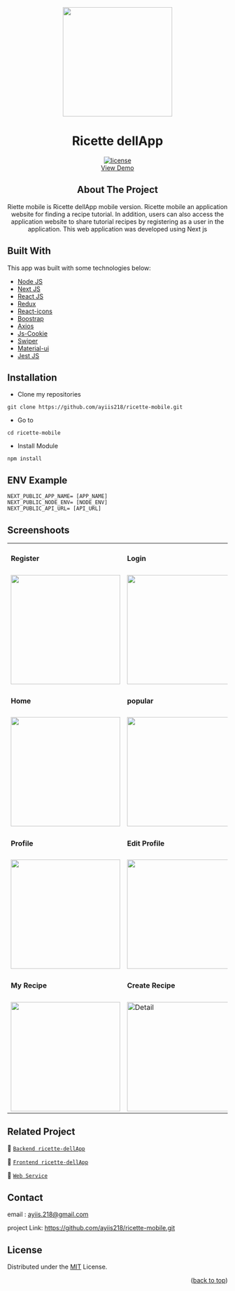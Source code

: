 
<!-- PROJECT LOGO -->

<div align="center">

<img src="https://i.postimg.cc/yx8pCmKW/icon.png" align="center" width="250" height="auto" />
  <h1>Ricette dellApp</h1>
  
  [![license](https://img.shields.io/github/license/dec0dOS/amazing-github-template.svg?style=flat-square)](LICENSE)
  </br>
   <a href="https://ricette-mobile.vercel.app/">View Demo</a>
  <h2>About The Project</h2>
  Riette mobile is Ricette dellApp mobile version. Ricette mobile an application website for finding a recipe tutorial. In addition, users can also access the application website to share tutorial recipes by registering as a user in the application. This web application was developed using Next js  
</div>

## Built With
This app was built with some technologies below:
- [Node JS](https://nodejs.org/en/)
- [Next JS](https://nextjs.org/)
- [React JS](https://reactjs.com/)
- [Redux](https://redux.js.org/)
- [React-icons](https://react-icons.github.io/react-icons/)
- [Boostrap](https://getbootstrap.com/)
- [Axios](https://axios-http.com/docs/intro)
- [Js-Cookie](https://www.npmjs.com/package/js-cookie)
- [Swiper](https://swiperjs.com/react)
- [Material-ui](https://mui.com/)
- [Jest JS](https://jestjs.io/)

## Installation

- Clone my repositories
```
git clone https://github.com/ayiis218/ricette-mobile.git
```

- Go to
```
cd ricette-mobile
```

- Install Module
```
npm install
```

## ENV Example

```
NEXT_PUBLIC_APP_NAME= [APP_NAME]
NEXT_PUBLIC_NODE_ENV= [NODE_ENV]
NEXT_PUBLIC_API_URL= [API_URL]
```

## Screenshoots

<p align="center" display=flex>

<table>

<tr>
<td><h4 style="margin-buttom:8px">Register</h4></td>
<td><h4 style="margin-buttom:8px">Login</h4></td>
<td><h4 style="margin-buttom:8px">Forgot</h4></td>
<td><h4 style="margin-buttom:8px">page video</h4></td>
</tr>
<tr>
<td><image src="https://i.postimg.cc/FHLGsLYq/mobile-36.png" alt="" width=250></td>
<td><image src="https://i.postimg.cc/d1q9BN5P/mobile-35.png" alt="" width=250/></td>
<td><image src="https://i.postimg.cc/q7cL2HXx/mobile-37.png" alt="" width=250/></td>
<td><image src="https://i.postimg.cc/dVMGTcnZ/mobile-65.png" alt="" width=250/></td>
</tr>
<tr>
<td><h4 style="margin-buttom:8px">Home</h4></td>
<td><h4 style="margin-buttom:8px">popular</h4></td>
<td><h4 style="margin-buttom:8px">Search</h4></td>
<td><h4 style="margin-buttom:8px">Detail Recipe</h4></td>
</tr>
<tr>
<td><image src="https://i.postimg.cc/fWqvcKXp/mobile-33.png" alt="" width=250></td>
<td><image src="https://i.postimg.cc/NfW7Vjdx/mobile-32.png" alt="" width=250/></td>
<td><image src="https://i.postimg.cc/nrrG8j83/mobile-34.png" alt="" width=250/></td>
<td><image src="https://i.postimg.cc/sDB4wh4X/mobile-31.png" alt="" width=250/></td>
</tr>
<tr>
<td><h4 style="margin-buttom:8px">Profile</h4></td>
<td colspan="3"><h4 style="margin-buttom:8px">Edit Profile</h4></td>
</tr>
<tr>
<td><image src="https://i.postimg.cc/dtX4YBVr/mobile-38.png" alt="" width=250/></td>
<td><image src="https://i.postimg.cc/t40v4v35/mobile-45.png" alt="" width=250/></td>
<td><image src="https://i.postimg.cc/Gmk78Pz1/mobile-46.png" alt="" width=250/></td>
<td><image src="https://i.postimg.cc/Jh52g3BQ/mobile-47.png" alt="" width=250/></td>
</tr>
<tr>
<td><h4 style="margin-buttom:8px">My Recipe</h4></td>
<td><h4 style="margin-buttom:8px">Create Recipe</h4></td>
<td><h4 style="margin-buttom:8px">Edite Recipe</h4></td>
<td><h4 style="margin-buttom:8px">Comment Recipe</h4></td>
</tr>
<tr>
<td><image src="https://i.postimg.cc/KzCdbGJG/mobile-49.png" alt="" width=250/></td>
<td><image src="https://i.postimg.cc/05VVtxgt/mobile-41.png" alt=" Detail" width=250/></td>
<td><image src="https://i.postimg.cc/rpkHQZzm/mobile-48.png" alt="" width=250/></td>
<td><image src="https://i.postimg.cc/ydXR9HNV/mobile-52.png" alt="" width=250/></td>
</tr>
</table>

## Related Project
:rocket: [`Backend ricette-dellApp`](https://github.com/ayiis218/ricette-dellApp-backend.git)

:rocket: [`Frontend ricette-dellApp`](https://github.com/ayiis218/ricette-mobile)

:rocket: [`Web Service`](https://ricette-dellapp.herokuapp.com/)

## Contact

email : ayiis.218@gmail.com

project Link: https://github.com/ayiis218/ricette-mobile.git

## License
Distributed under the [MIT](/LICENSE) License.
<p align="right">(<a href="#top">back to top</a>)</p>
